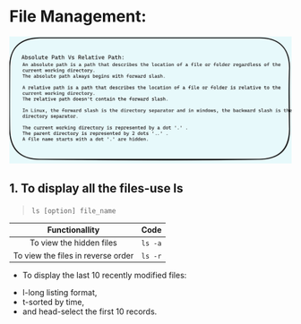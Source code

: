 # File Management:

![alt text](../Resources/L3/L3_Files.jpg "Simple Commands")

## 1. To display all the files-use ls
> ```ls [option] file_name```

|Functionallity|Code|
|:---:|:---:|
|To view the hidden files| ```ls -a```|
|To view the files in reverse order|```ls -r```|


* To display the last 10 recently modified files: 
- l-long listing format, 
- t-sorted by time, 
- and head-select the first 10 records.